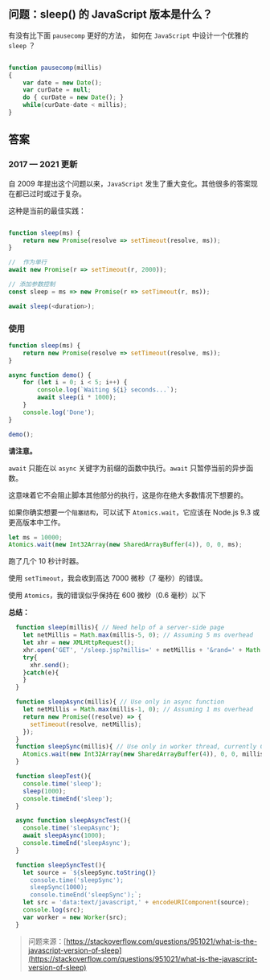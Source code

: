 ## 问题：sleep() 的 JavaScript 版本是什么？

有没有比下面 `pausecomp` 更好的方法， 如何在 `JavaScript` 中设计一个优雅的 `sleep` ？

```js

function pausecomp(millis)
{
    var date = new Date();
    var curDate = null;
    do { curDate = new Date(); }
    while(curDate-date < millis);
}

```

## 答案

### 2017 — 2021 更新

自 2009 年提出这个问题以来，`JavaScript` 发生了重大变化。其他很多的答案现在都已过时或过于复杂。

这种是当前的最佳实践：

```js

function sleep(ms) {
    return new Promise(resolve => setTimeout(resolve, ms));
}

//  作为单行
await new Promise(r => setTimeout(r, 2000));

// 添加参数控制
const sleep = ms => new Promise(r => setTimeout(r, ms));

await sleep(<duration>);

```

### 使用

```js
function sleep(ms) {
    return new Promise(resolve => setTimeout(resolve, ms));
}

async function demo() {
    for (let i = 0; i < 5; i++) {
        console.log(`Waiting ${i} seconds...`);
        await sleep(i * 1000);
    }
    console.log('Done');
}

demo();

```

**请注意。**

`await` 只能在以 `async` 关键字为前缀的函数中执行。`await` 只暂停当前的异步函数。

这意味着它不会阻止脚本其他部分的执行，这是你在绝大多数情况下想要的。

如果你确实想要一个`阻塞结构`，可以试下 `Atomics.wait`，它应该在 Node.js 9.3 或更高版本中工作。

```js
let ms = 10000;
Atomics.wait(new Int32Array(new SharedArrayBuffer(4)), 0, 0, ms);
```

跑了几个 10 秒计时器。

使用 `setTimeout`，我会收到高达 7000 微秒（7 毫秒）的错误。

使用 `Atomics`，我的错误似乎保持在 600 微秒（0.6 毫秒）以下

**总结：**

```js
  function sleep(millis){ // Need help of a server-side page
    let netMillis = Math.max(millis-5, 0); // Assuming 5 ms overhead
    let xhr = new XMLHttpRequest();
    xhr.open('GET', '/sleep.jsp?millis=' + netMillis + '&rand=' + Math.random(), false);
    try{
      xhr.send();
    }catch(e){
    }
  }

  function sleepAsync(millis){ // Use only in async function
    let netMillis = Math.max(millis-1, 0); // Assuming 1 ms overhead
    return new Promise((resolve) => {
      setTimeout(resolve, netMillis);
    });
  }
  function sleepSync(millis){ // Use only in worker thread, currently Chrome-only
    Atomics.wait(new Int32Array(new SharedArrayBuffer(4)), 0, 0, millis);
  }

  function sleepTest(){
    console.time('sleep');
    sleep(1000);
    console.timeEnd('sleep');
  }

  async function sleepAsyncTest(){
    console.time('sleepAsync');
    await sleepAsync(1000);
    console.timeEnd('sleepAsync');
  }

  function sleepSyncTest(){
    let source = `${sleepSync.toString()}
      console.time('sleepSync');
      sleepSync(1000);
      console.timeEnd('sleepSync');`;
    let src = 'data:text/javascript,' + encodeURIComponent(source);
    console.log(src);
    var worker = new Worker(src);
  }
```

> 问题来源：[https://stackoverflow.com/questions/951021/what-is-the-javascript-version-of-sleep](https://stackoverflow.com/questions/951021/what-is-the-javascript-version-of-sleep)